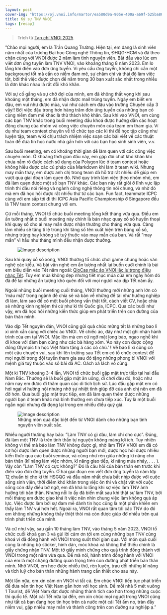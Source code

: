 ```yaml
---
layout: post
cover-img: "https://oj.vnoi.info/martor/ea580d9a-905e-400a-a69f-525ba80f0c88.png"
title: Ký sự TNV VNOI
tags: [recap]
---
```


> Trích từ [Tạp chí VNOI 2025](https://drive.google.com/file/d/1pCXt4mniwHsiPEvW65ZkIpfMnaPLeqZn/view).

”Chào mọi người, em là Trần Quang Trường. Hiện tại, em đang là sinh viên năm nhất của trường Đại học Công nghệ Thông tin, ĐHQG-HCM và đã theo chân cùng với VNOI được 2 năm làm tình nguyện viên. Bắt đầu vào lúc em viết đơn ứng tuyển làm TNV VNOI, vào khoảng tháng 8 năm 2023. Em lo lắng khi điền vào đơn ứng tuyển. Vì yêu cầu ứng tuyển, không chỉ cần một background tốt mà cần có niềm đam mê, sự chăm chỉ và thái độ làm việc tốt, bởi thế việc được chọn để nằm trong 30 bạn xuất sắc nhất trong nhiều lá đơn khác nhau là rất đỗi khó khăn.

Với sự cố gắng và sự chờ đợi của mình, em đã không thất vọng khi sau khoảng một tháng, em đã nhận được mail trúng tuyển. Ngày em biết em đậu, em vui như được mùa, vui như cách em đậu vào trường Chuyên cấp 3 vậy!! Bởi việc đậu trong hơn hàng trăm đơn ứng tuyển của những bạn có cùng niềm đam mê khác là thử thách khó khăn. Sau khi vào VNOI, em cùng các bạn TNV khác trong buổi meeting đầu khoá được hướng dẫn các hoạt động chung của nhóm và công việc chuyên môn của team em tham gia. Ví dụ như team contest chuyên về tổ chức tạo các kì thi để học tập cũng như luyện tập, team wiki chịu trách nhiệm việc soạn các bài viết về các thuật toán để đưa tin học nước nhà gần hơn với các bạn học sinh sinh viên, v.v.

Sau buổi meeting, em có khoảng thời gian để làm quen với các công việc chuyên môn. Ở khoảng thời gian đầu này, em gặp đôi chút khó khăn khi chưa nắm rõ được cách sử dụng của Polygon lúc ở team contest hoặc không hiểu được các cú pháp của Markdown khi làm ở team wiki. Nhưng may mắn thay, em được anh chị trong team đã hỗ trợ rất nhiều để giúp em vượt qua giai đoạn làm quen đó. Nhờ quy trình làm việc theo nhóm nhỏ, em đã làm quen được một số bạn TNV khác. Các bạn này rất giỏi ở lĩnh vực lập trình thi đấu nói riêng và ngành công nghệ thông tin nói chung, và nhờ đó mà em đã học hỏi được rất nhiều thứ từ các bạn. Fun fact, teammate ICPC cùng với em sắp tới đi thi ICPC Asia Pacific Championship ở Singapore đều là TNV team contest chung với em.

Cứ mỗi tháng, VNOI tổ chức buổi meeting tổng kết tháng vừa qua. Điều em ấn tưởng nhất ở buổi meeting này chính là bản nhạc quay xổ số huyền thoại khi quay số cho ai may mắn được nhận thưởng cho tháng vừa qua. Càng làm nhiều sẽ tăng tỉ lệ trúng khi tăng số tên xuất hiện trên bảng xổ số, nhưng trúng hay không sẽ tuỳ thuộc vào may mắn của bạn. Và rất ”may mắn” vì hầu như tháng mình đều nhận được thưởng.

<figure>
  <img src="https://scontent.xx.fbcdn.net/v/t1.15752-9/431613106_1100975564556726_8655733146143997613_n.png?stp=dst-png_s526x395&_nc_cat=105&ccb=1-7&_nc_sid=0024fc&_nc_ohc=7sJOxijp7w4Q7kNvgGreAEN&_nc_ad=z-m&_nc_cid=0&_nc_zt=23&_nc_ht=scontent.xx&oh=03_Q7cD1gESYp1BvuEwCYfnOSJ8A-K7Vt7mr5x85vFjRlF3bu_agA&oe=67B42808" alt="Image description">
</figure>


Sau khi quay xổ số xong, VNOI thường tổ chức chơi game chung hoặc văn nghệ các kiểu. Và bài văn nghệ em ấn tượng nhất lại buồn cười chính là bài em biểu diễn vào Tết năm ngoái: [QioCas mặc áo VNOI lắc lư trong điệu nhạc Tết](). Tuy em múa không đẹp nhưng tiết mục múa của em ngày hôm đó đã để lại những ấn tượng khó quên đối với mọi người vào dịp Tết năm ấy.

Ngoài những buổi meeting cuối tháng, VNOI thường mời những anh lớn có ’máu mặt’ trong ngành để chia sẻ và bàn về những đề tài như hướng nghiệp đi làm, làm sao để có một buổi phỏng vấn thật tốt, cách viết CV, hoặc chia sẻ những kinh nghiệm thi cử như kì thi Quốc gia, ICPC. Qua các buổi như vậy, em đã học hỏi những kiến thức giúp em phát triển trên con đường của bản thân mình.

Vào dịp Tết nguyên đán, VNOI cũng gửi quà chúc mừng tết là những bao lì xì xinh xắn cùng với chiếc áo VNOI. Về chiếc áo, đây như một ghi nhận hành trình của em tại VNOI. Mặc lên mà em cứ ngỡ mặt long bào, ngạo nghễ khi đi khoe với đám bạn cũng như các bà hàng xóm. ’Áo này con được cộng đồng Olympic tin học Việt Nam tặng á các cô chú.’ ! Về bao lì xì cũng có một câu chuyện vui, sau khi lên trường sau Tết em có tổ chức contest để mọi người trong đội tuyển tham gia sau đó tặng những phong bì VNOI với mệnh giá tuỳ thuộc vào số bài đã AC. Oách xà lách vô cùng.

Một kì TNV khoảng 3-4 lần, VNOI tổ chức buổi gặp mặt trực tiếp tại hai đầu Nam Bắc. Thường sẽ là buổi gặp mặt ăn uống, đi chơi đâu đó, hoặc như năm nay em được đi thăm quan các di tích lịch sử. Lúc đầu gặp mặt em có hơi ngại vì hướng nội nhưng nhờ sự nhiệt tình giúp đỡ của anh chị nên em đã đỡ hơn. Qua buổi gặp mặt trực tiếp, em đã làm quen thêm được những người bạn ở team khác mà bình thường em chưa tiếp xúc. Tuy là một buổi ngắn ngủi nhưng đã đọng lại trong em nhiều điều quý giá.

<figure>
  <img src="https://scontent.fsgn7-1.fna.fbcdn.net/v/t1.15752-9/473027455_1627985805268428_7517179293542508784_n.png?_nc_cat=108&ccb=1-7&_nc_sid=9f807c&_nc_ohc=4qwq1oYufrcQ7kNvgG3tZxU&_nc_zt=23&_nc_ht=scontent.fsgn7-1.fna&oh=03_Q7cD1gGoV5tUcgoVG0crlOrJVAICvdNNCxF2Zu9sa1j3JRH5qA&oe=67B4B45F" alt="Image description">
  <figcaption>Những món quà đặc biệt đến từ VNOI dành cho những bạn tình nguyện viên xuất sắc.</figcaption>
</figure>

Nhiều người thường hay bảo: ”Làm TNV có gì đâu, làm chi cho cực”. Đúng, đã làm một TNV là trên tinh thần tự nguyện không màng lợi ích. Tuy nhiên không vì thế mà bảo làm TNV không được gì, nhờ làm TNV VNOI em đã có cơ hội được làm quen được những người bạn mới, được học hỏi được nhiều kiến thức qua các buổi seminar, và cũng như rèn giũa những kĩ năng cho bản thân (kĩ năng làm việc nhóm, kĩ năng giao tiếp, kĩ năng múa nhảy, . . . ). Vậy còn ”Làm TNV có cực không?” Đó là câu hỏi của bản thân em trước khi điền vào đơn ứng tuyển. Ở hai giai đoạn em viết đơn ứng tuyển là năm lớp 12 chuẩn bị cho kì thi HSGQG và đầu năm nhất chưa bắt nhịp được với cuộc sống sinh viên, thời điểm khó khăn trong việc ôn thi và chật vật với cuộc sống còn đầy điều bỡ ngỡ, em đã khá lo lắng khi sợ việc làm TNV ảnh hưởng tới bản thân. Nhưng nỗi lo ấy đã biến mất sau khi thật sự làm TNV, bởi mỗi tháng em được giao khá ít việc nên nhìn chung việc làm không quá áp lực. Việc được làm bởi sự đam mê dành tin học cũng là một phần khiến em thấy làm TNV vui hơn hết. Ngoài ra, VNOI rất quan tâm tới các TNV do đó em không những không thấy thiệt thòi mà còn được giúp đỡ nhiều trên quá trình phát triển của mình.

Và cứ như vậy, sau gần 10 tháng làm TNV, vào tháng 5 năm 2023, VNOI tổ chức cuối khoá gen 3 và gửi lời cảm ơn tới em cùng những bạn TNV cùng khoá vì đã đồng hành với VNOI trong suốt thời gian qua. Với món quà cuối cùng là những bộ sticker, hình dán, móc khoá và không thể thiếu chính là giấy chứng nhận TNV. Một tờ giấy minh chứng cho quá trình đồng thành với VNOI trong một năm vừa qua. Để mà nói, hành trình đồng hành với VNOI của em là một chặng đường quan trọng trên con đường phát triển bản thân mình. Nhờ VNOI, em học được nhiều thứ, rèn luyện, trau dồi những kĩ năng và tích luỹ cho bản thân những hành trang cần thiết cho sau này.

Một lần nữa, em xin cảm ơn VNOI vì tất cả. Em chúc VNOI tiếp tục phát triển để đưa nền tin học Việt Nam gần hơn với học sinh. Để mỗi nhà 5 mét vuông 1 Tourist, để Việt Nam đạt được những thành tích cao hơn trong những cuộc thi quốc tế. Một cái Tết nữa lại đến, em xin chúc mọi người trong VNOI cũng như tất cả bạn đang học tin học trên cả nước một cái Tết ấm no, tràn đầy niềm vui, gặp nhiều may mắn và thành công trên con đường sự nghiệp ạ.”